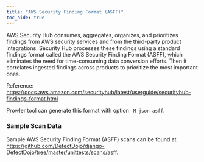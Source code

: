 ```yaml
---
title: "AWS Security Finding Format (ASFF)"
toc_hide: true
---
```


AWS Security Hub consumes, aggregates, organizes, and prioritizes findings from AWS security services and from the third-party product integrations. Security Hub processes these findings using a standard findings format called the AWS Security Finding Format (ASFF), which eliminates the need for time-consuming data conversion efforts. Then it correlates ingested findings across products to prioritize the most important ones.

Reference: https://docs.aws.amazon.com/securityhub/latest/userguide/securityhub-findings-format.html

Prowler tool can generate this format with option `-M json-asff`.

### Sample Scan Data
Sample AWS Security Finding Format (ASFF) scans can be found at https://github.com/DefectDojo/django-DefectDojo/tree/master/unittests/scans/asff.